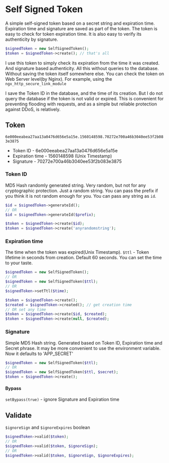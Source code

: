 # Self Signed Token

A simple self-signed token based on a secret string and expiration time. Expiration time and signature are saved as part of the token. The token is easy to check for token expiration time. It is also easy to verify its authenticity by signature.

```php
$signedToken = new SelfSignedToken();
$token = $signedToken->create(); // that's all
```

I use this token to simply check its expiration from the time it was created. And signature based authenticity. All this without queries to the database. Without saving the token itself somewhere else. You can check the token on Web Server level(by Nginx). For example, using the `ngx_http_secure_link_module`

I save the Token ID in the database, and the time of its creation. But I do not query the database if the token is not valid or expired. This is convenient for preventing flooding with requests, and as a simple but reliable protection against DDoS, is relatively.

## Token

`6e000eeabea27aa13a0476d656e5a15e.1560148598.70272e700a46b3040ee53f2b083e3875`

* Token ID - 6e000eeabea27aa13a0476d656e5a15e
* Expiration time - 1560148598 (Unix Timestamp)
* Signature - 70272e700a46b3040ee53f2b083e3875

### Token ID

MD5 Hash randomly generated string. Very random, but not for any cryptographic protection. Just a random string. You can pass the prefix if you think it is not random enough for you. You can pass any string as `id`.

```php
$id = $signedToken->generateId(); 
// OR
$id = $signedToken->generateId($prefix);

$token = $signedToken->create($id);
$token = $signedToken->create('anyrandomstring');
```

### Expiration time

The time when the token was expired(Unix Timestamp). `$ttl` - Token lifetime in seconds from creation. Default 60 seconds. You can set the time to your taste. 

```php
$signedToken = new SelfSignedToken();
// OR
$signedToken = new SelfSignedToken($ttl);
// OR
$signedToken->setTtl($time);

$token = $signedToken->create();
$created = $signedToken->created(); // get creation time
// OR set any time
$token = $signedToken->create($id, $created); 
$token = $signedToken->create(null, $created); 
```

### Signature

Simple MD5 Hash string. Generated based on Token ID, Expiration time and Secret phrase. It may be more convenient to use the environment variable. Now it defaults to 'APP_SECRET'

```php
$signedToken = new SelfSignedToken($ttl);
// OR 
$signedToken = new SelfSignedToken($ttl, $secret);
$token = $signedToken->create();
```

#### Bypass
 
`setBypass(true)` - ignore Signature and Expiration time 

## Validate

`$ignoreSign` and `$ignoreExpires` boolean

```php
$signedToken->valid($token); 
// OR
$signedToken->valid($token, $ignoreSign); 
// OR
$signedToken->valid($token, $ignoreSign, $ignoreExpires);  
```
